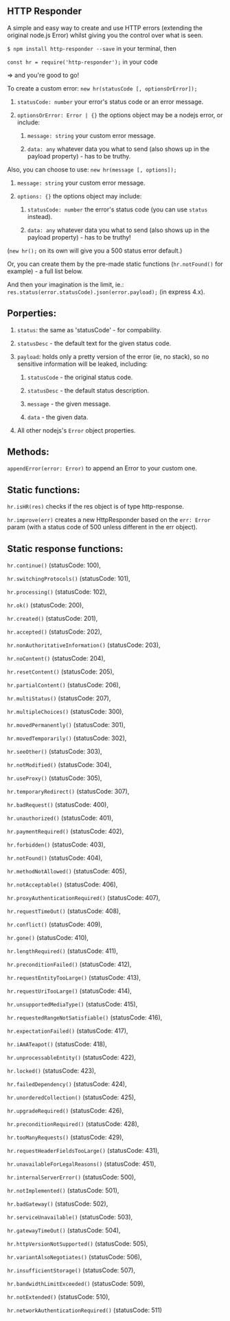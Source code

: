 HTTP Responder
----

A simple and easy way to create and use HTTP errors (extending the original node.js Error) whilst giving you the control over what is seen.

`$ npm install http-responder --save` in your terminal, then

`const hr = require('http-responder');` in your code

=> and you're good to go!


To create a custom error: `new hr(statusCode [, optionsOrError]);`

1. `statusCode: number` your error's status code or an error message.

2. `optionsOrError: Error | {}` the options object may be a nodejs error, or include:

	1. `message: string` your custom error message.

	2. `data: any` whatever data you what to send (also shows up in the payload property) - has to be truthy.

Also, you can choose to use: `new hr(message [, options]);`

1. `message: string` your custom error message.

2. `options: {}` the options object may include:

	1. `statusCode: number` the error's status code (you can use `status` instead).

	2. `data: any` whatever data you what to send (also shows up in the payload property) - has to be truthy!

(`new hr();` on its own will give you a 500 status error default.)

Or, you can create them by the pre-made static functions (`hr.notFound()` for example) - a full list below.

And then your imagination is the limit, ie.: `res.status(error.statusCode).json(error.payload);` (in express 4.x).


Porperties:
----

1. `status`: the same as 'statusCode' - for compability.

2. `statusDesc` - the default text for the given status code.

3. `payload`: holds only a pretty version of the error (ie, no stack), so no sensitive information will be leaked, including:

	1. `statusCode` - the original status code.

	2. `statusDesc` - the default status description.

	3. `message` - the given message.

	4. `data` - the given data.

4. All other nodejs's `Error` object properties.


Methods:
----

`appendError(error: Error)` to append an Error to your custom one.


Static functions:
----

`hr.isHR(res)` checks if the res object is of type http-response.

`hr.improve(err)` creates a new HttpResponder based on the `err: Error` param (with a status code of 500 unless different in the err object).


Static response functions:
---

`hr.continue()` (statusCode: 100),

`hr.switchingProtocols()` (statusCode: 101),

`hr.processing()` (statusCode: 102),

`hr.ok()` (statusCode: 200),

`hr.created()` (statusCode: 201),

`hr.accepted()` (statusCode: 202),

`hr.nonAuthoritativeInformation()` (statusCode: 203),

`hr.noContent()` (statusCode: 204),

`hr.resetContent()` (statusCode: 205),

`hr.partialContent()` (statusCode: 206),

`hr.multiStatus()` (statusCode: 207),

`hr.multipleChoices()` (statusCode: 300),

`hr.movedPermanently()` (statusCode: 301),

`hr.movedTemporarily()` (statusCode: 302),

`hr.seeOther()` (statusCode: 303),

`hr.notModified()` (statusCode: 304),

`hr.useProxy()` (statusCode: 305),

`hr.temporaryRedirect()` (statusCode: 307),

`hr.badRequest()` (statusCode: 400),

`hr.unauthorized()` (statusCode: 401),

`hr.paymentRequired()` (statusCode: 402),

`hr.forbidden()` (statusCode: 403),

`hr.notFound()` (statusCode: 404),

`hr.methodNotAllowed()` (statusCode: 405),

`hr.notAcceptable()` (statusCode: 406),

`hr.proxyAuthenticationRequired()` (statusCode: 407),

`hr.requestTimeOut()` (statusCode: 408),

`hr.conflict()` (statusCode: 409),

`hr.gone()` (statusCode: 410),

`hr.lengthRequired()` (statusCode: 411),

`hr.preconditionFailed()` (statusCode: 412),

`hr.requestEntityTooLarge()` (statusCode: 413),

`hr.requestUriTooLarge()` (statusCode: 414),

`hr.unsupportedMediaType()` (statusCode: 415),

`hr.requestedRangeNotSatisfiable()` (statusCode: 416),

`hr.expectationFailed()` (statusCode: 417),

`hr.iAmATeapot()` (statusCode: 418),

`hr.unprocessableEntity()` (statusCode: 422),

`hr.locked()` (statusCode: 423),

`hr.failedDependency()` (statusCode: 424),

`hr.unorderedCollection()` (statusCode: 425),

`hr.upgradeRequired()` (statusCode: 426),

`hr.preconditionRequired()` (statusCode: 428),

`hr.tooManyRequests()` (statusCode: 429),

`hr.requestHeaderFieldsTooLarge()` (statusCode: 431),

`hr.unavailableForLegalReasons()` (statusCode: 451),

`hr.internalServerError()` (statusCode: 500),

`hr.notImplemented()` (statusCode: 501),

`hr.badGateway()` (statusCode: 502),

`hr.serviceUnavailable()` (statusCode: 503),

`hr.gatewayTimeOut()` (statusCode: 504),

`hr.httpVersionNotSupported()` (statusCode: 505),

`hr.variantAlsoNegotiates()` (statusCode: 506),

`hr.insufficientStorage()` (statusCode: 507),

`hr.bandwidthLimitExceeded()` (statusCode: 509),

`hr.notExtended()` (statusCode: 510),

`hr.networkAuthenticationRequired()` (statusCode: 511)
